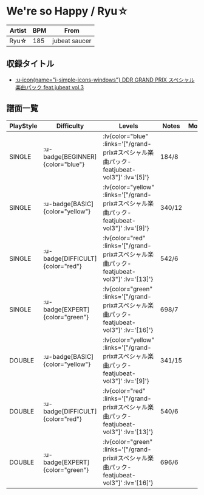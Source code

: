 # We're so Happy / Ryu☆

|Artist|BPM|From|
|------|---|----|
|Ryu☆|185|jubeat saucer|

## 収録タイトル

- [ :u-icon{name="i-simple-icons-windows"} DDR GRAND PRIX スペシャル楽曲パック feat.jubeat vol.3](/grand-prix#スペシャル楽曲パック-featjubeat-vol3)

## 譜面一覧

|PlayStyle|Difficulty|Levels|Notes|Movie|
|---------|----------|------|-----|-----|
|SINGLE| :u-badge[BEGINNER]{color="blue"} | :lv{color="blue" :links='["/grand-prix#スペシャル楽曲パック-featjubeat-vol3"]' :lv='[5]'} |184/8||
|SINGLE| :u-badge[BASIC]{color="yellow"} | :lv{color="yellow" :links='["/grand-prix#スペシャル楽曲パック-featjubeat-vol3"]' :lv='[9]'} |340/12||
|SINGLE| :u-badge[DIFFICULT]{color="red"} | :lv{color="red" :links='["/grand-prix#スペシャル楽曲パック-featjubeat-vol3"]' :lv='[13]'} |542/6||
|SINGLE| :u-badge[EXPERT]{color="green"} | :lv{color="green" :links='["/grand-prix#スペシャル楽曲パック-featjubeat-vol3"]' :lv='[16]'} |698/7||
|DOUBLE| :u-badge[BASIC]{color="yellow"} | :lv{color="yellow" :links='["/grand-prix#スペシャル楽曲パック-featjubeat-vol3"]' :lv='[9]'} |341/15||
|DOUBLE| :u-badge[DIFFICULT]{color="red"} | :lv{color="red" :links='["/grand-prix#スペシャル楽曲パック-featjubeat-vol3"]' :lv='[13]'} |540/6||
|DOUBLE| :u-badge[EXPERT]{color="green"} | :lv{color="green" :links='["/grand-prix#スペシャル楽曲パック-featjubeat-vol3"]' :lv='[16]'} |696/6||
